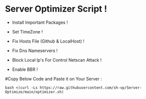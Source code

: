 # Server Optimizer Script !



- Install Important Packages !

- Set TimeZone !

- Fix Hosts File (Github & LocalHost) !

- Fix Dns Nameservers !

- Block Local Ip's For Control Netscan Attack !

- Enable BBR !


#Copy Below Code and Paste it on Your Server :

```
bash <(curl -Ls https://raw.githubusercontent.com/sh-vp/Server-Optimize/main/optimizer.sh)
```
